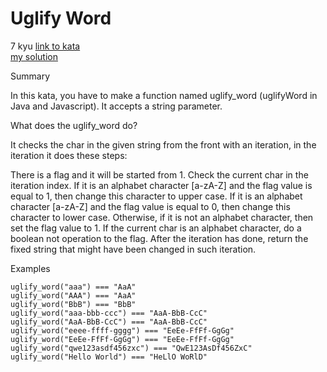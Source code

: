 # Uglify Word
7 kyu
[link to kata](https://www.codewars.com/kata/5ce6cf94cb83dc0020da1929/train/javascript)
<br>
[my solution](./kata.js)

Summary

In this kata, you have to make a function named uglify_word (uglifyWord in Java and Javascript). It accepts a string parameter.

What does the uglify_word do?

It checks the char in the given string from the front with an iteration, in the iteration it does these steps:

There is a flag and it will be started from 1.
Check the current char in the iteration index.
If it is an alphabet character [a-zA-Z] and the flag value is equal to 1, then change this character to upper case.
If it is an alphabet character [a-zA-Z] and the flag value is equal to 0, then change this character to lower case.
Otherwise, if it is not an alphabet character, then set the flag value to 1.
If the current char is an alphabet character, do a boolean not operation to the flag.
After the iteration has done, return the fixed string that might have been changed in such iteration.

Examples

```
uglify_word("aaa") === "AaA"
uglify_word("AAA") === "AaA"
uglify_word("BbB") === "BbB"
uglify_word("aaa-bbb-ccc") === "AaA-BbB-CcC"
uglify_word("AaA-BbB-CcC") === "AaA-BbB-CcC"
uglify_word("eeee-ffff-gggg") === "EeEe-FfFf-GgGg"
uglify_word("EeEe-FfFf-GgGg") === "EeEe-FfFf-GgGg"
uglify_word("qwe123asdf456zxc") === "QwE123AsDf456ZxC"
uglify_word("Hello World") === "HeLlO WoRlD"
```